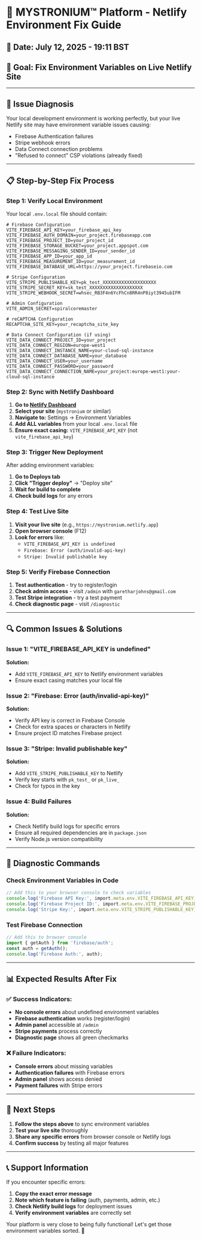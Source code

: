 # 🔧 MYSTRONIUM™ Platform - Netlify Environment Fix Guide

## 📅 **Date:** July 12, 2025 - 19:11 BST
## 🎯 **Goal:** Fix Environment Variables on Live Netlify Site

---

## 🚨 **Issue Diagnosis**

Your local development environment is working perfectly, but your live Netlify site may have environment variable issues causing:
- Firebase Authentication failures
- Stripe webhook errors
- Data Connect connection problems
- "Refused to connect" CSP violations (already fixed)

---

## 📋 **Step-by-Step Fix Process**

### **Step 1: Verify Local Environment**
Your local `.env.local` file should contain:

```env
# Firebase Configuration
VITE_FIREBASE_API_KEY=your_firebase_api_key
VITE_FIREBASE_AUTH_DOMAIN=your_project.firebaseapp.com
VITE_FIREBASE_PROJECT_ID=your_project_id
VITE_FIREBASE_STORAGE_BUCKET=your_project.appspot.com
VITE_FIREBASE_MESSAGING_SENDER_ID=your_sender_id
VITE_FIREBASE_APP_ID=your_app_id
VITE_FIREBASE_MEASUREMENT_ID=your_measurement_id
VITE_FIREBASE_DATABASE_URL=https://your_project.firebaseio.com

# Stripe Configuration
VITE_STRIPE_PUBLISHABLE_KEY=pk_test_XXXXXXXXXXXXXXXXXXXX
VITE_STRIPE_SECRET_KEY=sk_test_XXXXXXXXXXXXXXXXXXXX
VITE_STRIPE_WEBHOOK_SECRET=whsec_RB3F4n6YcFhCn8RR4nP8iyt3945ubIFM

# Admin Configuration
VITE_ADMIN_SECRET=spiralcoremaster

# reCAPTCHA Configuration
RECAPTCHA_SITE_KEY=your_recaptcha_site_key

# Data Connect Configuration (if using)
VITE_DATA_CONNECT_PROJECT_ID=your_project
VITE_DATA_CONNECT_REGION=europe-west1
VITE_DATA_CONNECT_INSTANCE_NAME=your-cloud-sql-instance
VITE_DATA_CONNECT_DATABASE_NAME=your_database
VITE_DATA_CONNECT_USER=your_username
VITE_DATA_CONNECT_PASSWORD=your_password
VITE_DATA_CONNECT_CONNECTION_NAME=your_project:europe-west1:your-cloud-sql-instance
```

### **Step 2: Sync with Netlify Dashboard**

1. **Go to [Netlify Dashboard](https://app.netlify.com/)**
2. **Select your site** (`mystronium` or similar)
3. **Navigate to:** Settings → Environment Variables
4. **Add ALL variables** from your local `.env.local` file
5. **Ensure exact casing:** `VITE_FIREBASE_API_KEY` (not `vite_firebase_api_key`)

### **Step 3: Trigger New Deployment**

After adding environment variables:
1. **Go to Deploys tab**
2. **Click "Trigger deploy"** → "Deploy site"
3. **Wait for build to complete**
4. **Check build logs** for any errors

### **Step 4: Test Live Site**

1. **Visit your live site** (e.g., `https://mystronium.netlify.app`)
2. **Open browser console** (F12)
3. **Look for errors** like:
   - `VITE_FIREBASE_API_KEY is undefined`
   - `Firebase: Error (auth/invalid-api-key)`
   - `Stripe: Invalid publishable key`

### **Step 5: Verify Firebase Connection**

1. **Test authentication** - try to register/login
2. **Check admin access** - visit `/admin` with `garetharjohns@gmail.com`
3. **Test Stripe integration** - try a test payment
4. **Check diagnostic page** - visit `/diagnostic`

---

## 🔍 **Common Issues & Solutions**

### **Issue 1: "VITE_FIREBASE_API_KEY is undefined"**
**Solution:**
- Add `VITE_FIREBASE_API_KEY` to Netlify environment variables
- Ensure exact casing matches your local file

### **Issue 2: "Firebase: Error (auth/invalid-api-key)"**
**Solution:**
- Verify API key is correct in Firebase Console
- Check for extra spaces or characters in Netlify
- Ensure project ID matches Firebase project

### **Issue 3: "Stripe: Invalid publishable key"**
**Solution:**
- Add `VITE_STRIPE_PUBLISHABLE_KEY` to Netlify
- Verify key starts with `pk_test_` or `pk_live_`
- Check for typos in the key

### **Issue 4: Build Failures**
**Solution:**
- Check Netlify build logs for specific errors
- Ensure all required dependencies are in `package.json`
- Verify Node.js version compatibility

---

## 🧪 **Diagnostic Commands**

### **Check Environment Variables in Code**
```typescript
// Add this to your browser console to check variables
console.log('Firebase API Key:', import.meta.env.VITE_FIREBASE_API_KEY);
console.log('Firebase Project ID:', import.meta.env.VITE_FIREBASE_PROJECT_ID);
console.log('Stripe Key:', import.meta.env.VITE_STRIPE_PUBLISHABLE_KEY);
```

### **Test Firebase Connection**
```typescript
// Add this to browser console
import { getAuth } from 'firebase/auth';
const auth = getAuth();
console.log('Firebase Auth:', auth);
```

---

## 📊 **Expected Results After Fix**

### **✅ Success Indicators:**
- **No console errors** about undefined environment variables
- **Firebase authentication** works (register/login)
- **Admin panel** accessible at `/admin`
- **Stripe payments** process correctly
- **Diagnostic page** shows all green checkmarks

### **❌ Failure Indicators:**
- **Console errors** about missing variables
- **Authentication failures** with Firebase errors
- **Admin panel** shows access denied
- **Payment failures** with Stripe errors

---

## 🚀 **Next Steps**

1. **Follow the steps above** to sync environment variables
2. **Test your live site** thoroughly
3. **Share any specific errors** from browser console or Netlify logs
4. **Confirm success** by testing all major features

---

## 📞 **Support Information**

If you encounter specific errors:
1. **Copy the exact error message**
2. **Note which feature is failing** (auth, payments, admin, etc.)
3. **Check Netlify build logs** for deployment issues
4. **Verify environment variables** are correctly set

Your platform is very close to being fully functional! Let's get those environment variables sorted. 🎉 